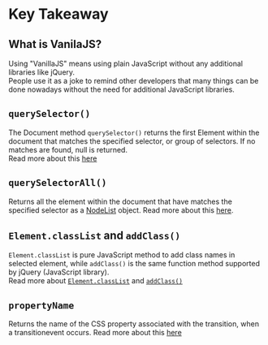# Key Takeaway

## What is VanilaJS?
Using "VanillaJS" means using plain JavaScript without any additional libraries like jQuery.  
People use it as a joke to remind other developers that many things can be done nowadays without the need for additional JavaScript libraries.

## `querySelector()`
The Document method `querySelector()` returns the first Element within the document that matches the specified selector, or group of selectors. 
If no matches are found, null is returned.  
Read more about this [here](https://www.w3schools.com/jsref/met_document_queryselector.asp)

## `querySelectorAll()`
Returns all the element within the document that have matches the specified selector as a [NodeList](https://developer.mozilla.org/en-US/docs/Web/API/NodeList)
object. Read more about this [here](https://www.w3schools.com/JSREF/met_document_queryselectorall.asp).

## `Element.classList` and `addClass()`
`Element.classList` is pure JavaScript method to add class names in selected element, while `addClass()` is the same 
function method supported by jQuery (JavaScript library).  
Read more about [`Element.classList`](https://www.digitalocean.com/community/tutorials/js-classlist) and 
[`addClass()`](https://www.w3schools.com/jquery/html_addclass.asp)

## `propertyName`
Returns the name of the CSS property associated with the transition, when a transitionevent occurs. 
Read more about this [here](https://www.w3schools.com/JSREF/event_transition_propertyName.asp)

